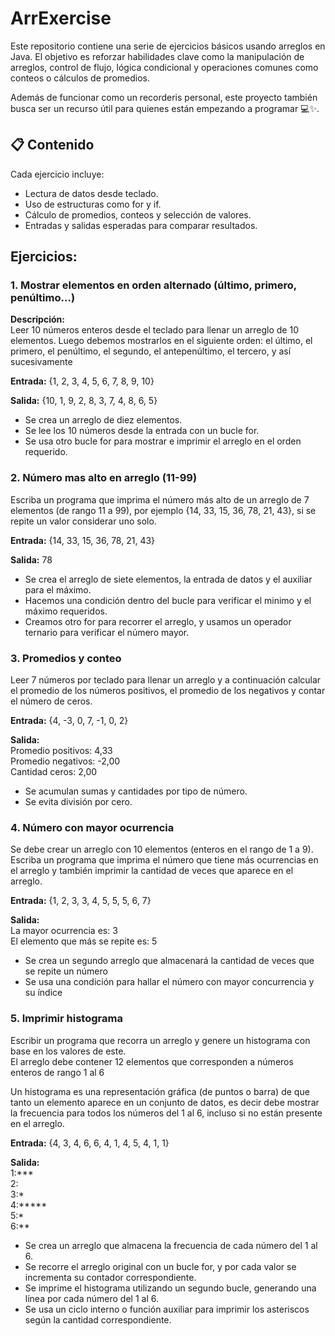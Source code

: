 # ArrExercise
Este repositorio contiene una serie de ejercicios básicos usando arreglos en Java.
El objetivo es reforzar habilidades clave como la manipulación de arreglos, control
de flujo, lógica condicional y operaciones comunes como conteos o cálculos de promedios.

Además de funcionar como un recorderis personal, este proyecto también busca ser un recurso
útil para quienes están empezando a programar 💻✨.

## 📋 Contenido
Cada ejercicio incluye:

- Lectura de datos desde teclado.
- Uso de estructuras como for y if.
- Cálculo de promedios, conteos y selección de valores.
- Entradas y salidas esperadas para comparar resultados.

 

## Ejercicios:
### 1.  Mostrar elementos en orden alternado (último, primero, penúltimo...)

**Descripción:**  
Leer 10 números enteros desde el teclado para
llenar un arreglo de 10 elementos. Luego debemos mostrarlos en el siguiente orden:
el último, el primero, el penúltimo, el segundo, el antepenúltimo, el tercero, y así
sucesivamente

**Entrada:**  {1, 2, 3, 4, 5, 6, 7, 8, 9, 10}

**Salida:**  {10, 1, 9, 2, 8, 3, 7, 4, 8, 6, 5}

- Se crea un arreglo de diez elementos.
- Se lee los 10 números desde la entrada con un bucle for.
- Se usa otro bucle for para mostrar e imprimir el arreglo en el orden requerido.

### 2. Número mas alto en arreglo (11-99)  
Escriba un programa que imprima el número más alto de un arreglo de 7 elementos
(de rango 11 a 99), por ejemplo {14, 33, 15, 36, 78, 21, 43}, si se repite un valor 
considerar uno solo.

**Entrada:** {14, 33, 15, 36, 78, 21, 43}

**Salida:** 78

- Se crea el arreglo de siete elementos, la entrada de datos y el auxiliar para el 
máximo.
- Hacemos una condición dentro del bucle para verificar el minimo y el máximo requeridos.
- Creamos otro for para recorrer el arreglo, y usamos un operador ternario para verificar
el número mayor.

### 3. Promedios y conteo
Leer 7 números por teclado para llenar un arreglo y a continuación calcular el promedio de
los números positivos, el promedio de los negativos y contar el número de ceros.

**Entrada:** {4, -3, 0, 7, -1, 0, 2}

**Salida:**   
Promedio positivos: 4,33  
Promedio negativos: -2,00  
Cantidad ceros: 2,00

- Se acumulan sumas y cantidades por tipo de número.
- Se evita división por cero.

### 4. Número con mayor ocurrencia
Se debe crear un arreglo con 10 elementos (enteros en el rango de 1 a 9). Escriba un programa
que imprima el número que tiene más ocurrencias en el arreglo y también imprimir la cantidad
de veces que aparece en el arreglo.  

**Entrada:** {1, 2, 3, 3, 4, 5, 5, 5, 6, 7}

**Salida:**  
La mayor ocurrencia es: 3  
El elemento que más se repite es: 5

- Se crea un segundo arreglo que almacenará la cantidad de veces que se repite un número
- Se usa una condición para hallar el número con mayor concurrencia y su índice

### 5. Imprimir histograma
Escribir un programa que recorra un arreglo y genere un histograma con base en los valores de este.  
El arreglo debe contener 12 elementos que corresponden a números enteros de rango 1 al 6

Un histograma es una representación gráfica (de puntos o barra) de que tanto un elemento aparece en un 
conjunto de datos, es decir debe mostrar la frecuencia para todos los números del 1 al 6, incluso si no
están presente en el arreglo.

**Entrada:** {4, 3, 4, 6, 6, 4, 1, 4, 5, 4, 1, 1}

**Salida:**  
1:***  
2:  
3:*  
4:*****  
5:*  
6:**

- Se crea un arreglo que almacena la frecuencia de cada número del 1 al 6.
- Se recorre el arreglo original con un bucle for, y por cada valor se incrementa su contador correspondiente.
- Se imprime el histograma utilizando un segundo bucle, generando una línea por cada número del 1 al 6.
- Se usa un ciclo interno o función auxiliar para imprimir los asteriscos según la cantidad correspondiente.






